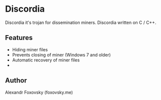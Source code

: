 # Discordia
Discordia it's trojan for dissemination miners. Discordia written on C / C++.

## Features
* Hiding miner files
* Prevents closing of miner (Windows 7 and older)
* Automatic recovery of miner files
* 

## Author
Alexandr Foxovsky (foxovsky.me)